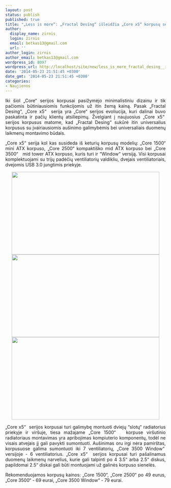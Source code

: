 ```yaml
---
layout: post
status: publish
published: true
title: "„Less is more“: „Fractal Desing“ išleidžia „Core x5“ korpusų seriją"
author:
  display_name: zirnis
  login: zirnis
  email: betkas13@gmail.com
  url: ''
author_login: zirnis
author_email: betkas13@gmail.com
wordpress_id: 8097
wordpress_url: http://localhost/site/new/less_is_more_fractal_desing__isleidzia_core_x5_korpusu_serija_/
date: '2014-05-23 21:51:45 +0300'
date_gmt: '2014-05-23 21:51:45 +0300'
categories:
- Naujienos
---
```

<div style="text-align: justify;">
<p>
		Iki &scaron;iol &bdquo;Core&ldquo; serijos korpusai pasižymėjo minimalistiniu dizainu ir tik pačiomis būtiniausiomis funkcijomis už itin žemą kainą. Pasak &bdquo;Fractal Desing&ldquo;, &bdquo;Core x5&ldquo;&nbsp; serija yra &bdquo;Core&ldquo; serijos evoliucija, kuri dalinai buvo paskatinta ir pačių klientų atsiliepimų. Žvelgiant į naujuosius &bdquo;Core x5&ldquo;&nbsp; serijos korpusus matome, kad &bdquo;Fractal Desing&ldquo; sukūrė itin universalius korpusus su įvairiausiomis au&scaron;inimo galimybėmis bei universaliais duomenų laikmenų montavimo būdais.</p>
<p>
		&bdquo;Core x5&ldquo; serija kol kas susideda i&scaron; keturių korpusų modelių: &bdquo;Core 1500&ldquo; mini ATX korpuso, &bdquo;Core 2500&ldquo; kompakti&scaron;ko mid ATX korpuso bei &bdquo;Core 3500&ldquo;&nbsp; &nbsp;mid tower ATX korpuso, kuris turi ir &ldquo;Window&ldquo; versiją. Visi korpusai komplektuojami su trijų padėčių ventiliatorių valdikliu, dvejais ventiliatoriais, dvejomis USB 3.0 jungtimis priekyje.</p>
</div>
<p style="text-align: center;">
	<a href="http://technews.lt/userfiles/1500.jpg" target="_blank"><img alt="" src="http://technews.lt/userfiles/1500.jpg" style="width: 464px; height: 259px;" /></a><a href="http://technews.lt/userfiles/2500.jpg" target="_self"><img alt="" src="http://technews.lt/userfiles/2500.jpg" style="width: 464px; height: 259px;" /></a><a href="http://technews.lt/userfiles/3500w.jpg" target="_parent"><img alt="" src="http://technews.lt/userfiles/3500w.jpg" style="width: 464px; height: 259px;" /></a></p>
<div id="cke_pastebin" style="text-align: justify;">
<p>
		&bdquo;Core x5&ldquo;&nbsp; serijos korpusai turi galimybę montuoti dviejų &ldquo;slotų&ldquo; radiatorius priekyje ir vir&scaron;uje, tiesa mažajame &bdquo;Core 1500&ldquo;&nbsp; &nbsp;korpuse vir&scaron;utinio radiatoriaus montavimas yra apribojimas kompiuterio komponentų, todėl ne visais atvejais jį gali pavykti sumontuoti. Au&scaron;inimas oru irgi nėra pamir&scaron;tas, korpusuose galima sumontuoti iki 7 ventiliatorių, &bdquo;Core 3500 Window&ldquo;&nbsp; versijoje - 6 ventiliatorius. &bdquo;Core x5&ldquo;&nbsp; serijos korpusai turi pa&scaron;alinamus duomenų laikmenų narvelius, kurie gali talpinti po 4 3.5&ldquo; arba 2.5&ldquo; diskus, papildomai 2.5&ldquo; diskai gali būti montuojami už galinės korpuso sienelės.</p>
<p>
		Rekomenduojamos korpusų kainos: &bdquo;Core 1500&ldquo;, &bdquo;Core 2500&ldquo; po 49 eurus, &bdquo;Core 3500&ldquo; - 69 eurai, &bdquo;Core 3500 Window&ldquo; - 79 eurai.</p>
</div>

